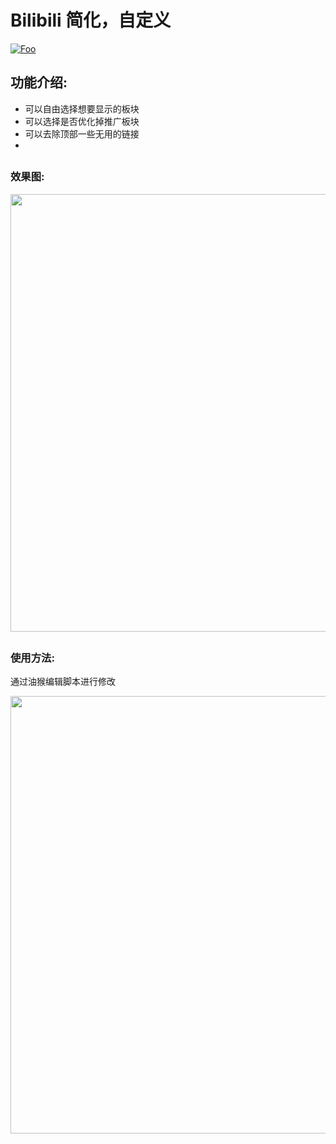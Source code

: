# Bilibili 简化，自定义

<a href="https://greasyfork.org/zh-CN/scripts/429522-bilibili-%E7%AE%80%E5%8C%96-%E8%87%AA%E5%AE%9A%E4%B9%89-%E8%87%AA%E5%AE%9A%E4%B9%89%E9%9A%90%E8%97%8F%E6%9D%BF%E5%9D%97-%E6%8E%A8%E5%B9%BF%E5%92%8C%E5%85%B6%E4%BB%96" rel="tampermonkey">![Foo](https://img.shields.io/badge/tamperMonkey-v2.0.1-brightgreen.svg)</a>

## 功能介绍:

* 可以自由选择想要显示的板块
* 可以选择是否优化掉推广板块
* 可以去除顶部一些无用的链接
* 
##

### 效果图:
<div align=center>
<img src="https://i.loli.net/2021/10/22/iQ1RP37JcohjOVW.png" width="700"/>
</div>

## 
### 使用方法:
通过油猴编辑脚本进行修改
<div align=center>
<img src="https://i.loli.net/2021/10/22/Bih7gbeGMX8S6dA.png" width="700"/>
</div>
